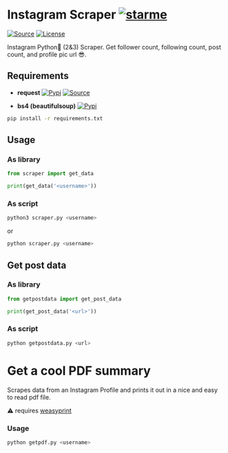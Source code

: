 Instagram Scraper [![starme](https://img.shields.io/github/stars/joscha0/instagram-scraper.svg?style=social&label=Star)](https://github.com/joscha0/instagram-scraper)
=================
[![Source](https://img.shields.io/badge/source-GitHub-303030.svg?style=flat-square)](https://github.com/joscha0/instagram-scraper/) [![License](https://img.shields.io/badge/license-MIT-blue.svg?style=flat-square)](https://choosealicense.com/licenses/mit/)

Instagram Python:snake: (2&3) Scraper. Get follower count, following count, post count, and profile pic url :sunglasses:.

Requirements
------------
* **request**  [![Pypi](https://img.shields.io/pypi/v/requests.svg?style=flat-square)](https://pypi.org/project/requests) [![Source](https://img.shields.io/badge/source-GitHub-303030.svg?style=flat-square)](https://github.com/kennethreitz/requests)

* **bs4 (beautifulsoup)**  [![Pypi](https://img.shields.io/pypi/v/beautifulsoup4.svg?style=flat-square)](https://pypi.org/project/beautifulsoup4/)

```bash
pip install -r requirements.txt
```

## Usage

### As library

```python
from scraper import get_data

print(get_data('<username>'))
```


### As script

```bash
python3 scraper.py <username>
```
or
```bash
python scraper.py <username>
```

## Get post data
### As library

```python
from getpostdata import get_post_data

print(get_post_data('<url>'))
```


### As script

```bash
python getpostdata.py <url>
```

# Get a cool PDF summary
Scrapes data from an Instagram Profile and prints it out in a nice and easy to read pdf file.

:warning: requires [weasyprint](https://weasyprint.readthedocs.io/en/stable/index.html)

### Usage

```bash
python getpdf.py <username>
```
